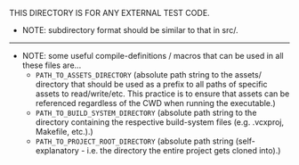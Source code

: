 THIS DIRECTORY IS FOR ANY EXTERNAL TEST CODE.
- NOTE: subdirectory format should be similar to that in src/.

---

- NOTE: some useful compile-definitions / macros that can be used in all these files are...
    - `PATH_TO_ASSETS_DIRECTORY` (absolute path string to the assets/ directory that should be used as a prefix to all paths of specific assets to read/write/etc. This practice is to ensure that assets can be referenced regardless of the CWD when running the executable.)
    - `PATH_TO_BUILD_SYSTEM_DIRECTORY` (absolute path string to the directory containing the respective build-system files (e.g. .vcxproj, Makefile, etc.).)
    - `PATH_TO_PROJECT_ROOT_DIRECTORY` (absolute path string (self-explanatory - i.e. the directory the entire project gets cloned into).)
